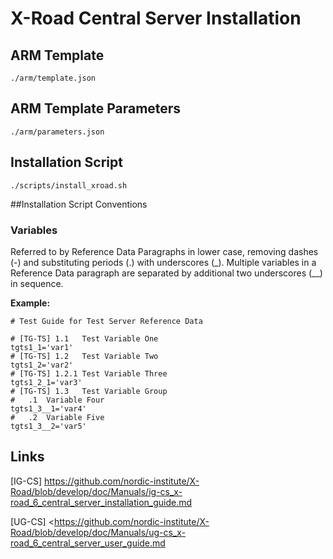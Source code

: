 # X-Road Central Server Installation

## ARM Template

`./arm/template.json`

## ARM Template Parameters

`./arm/parameters.json`

## Installation Script

`./scripts/install_xroad.sh`

##Installation Script Conventions 

### Variables

Referred to by Reference Data Paragraphs in lower case, removing dashes (-) and substituting periods (.) with underscores (_). Multiple variables in a Reference Data paragraph are separated by additional two underscores (__) in sequence.

**Example:**

```
# Test Guide for Test Server Reference Data

# [TG-TS] 1.1	Test Variable One
tgts1_1='var1'
# [TG-TS] 1.2	Test Variable Two
tgts1_2='var2'
# [TG-TS] 1.2.1 Test Variable Three
tgts1_2_1='var3'
# [TG-TS] 1.3   Test Variable Group
#	.1	Variable Four
tgts1_3__1='var4'
#   .2	Variable Five
tgts1_3__2='var5'
```

## Links

[IG-CS] https://github.com/nordic-institute/X-Road/blob/develop/doc/Manuals/ig-cs_x-road_6_central_server_installation_guide.md 

[UG-CS] <https://github.com/nordic-institute/X-Road/blob/develop/doc/Manuals/ug-cs_x-road_6_central_server_user_guide.md 

